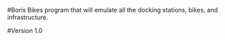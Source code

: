 #Boris Bikes program that will emulate all the docking stations,
  bikes, and infrastructure.

#Version 1.0